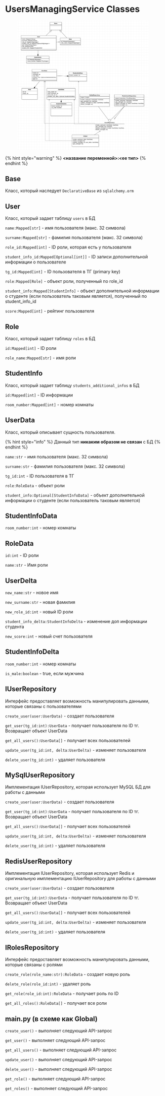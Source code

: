 # UsersManagingService Classes

<figure><img src=".gitbook/assets/image (1).png" alt=""><figcaption></figcaption></figure>

{% hint style="warning" %}
&#x20;**<название переменной>:<ее тип>**
{% endhint %}

## Base

Класс, который наследует `DeclarativeBase` из `sqlalchemy.orm`

## User

Класс, который задает таблицу `users` в БД

`name:Mapped[str]` - имя пользователя (макс. 32 символа)

`surname:Mapped[str]` - фамилия пользователя (макс. 32 символа)

`role_id:Mapped[int]` - ID роли, которая есть у пользователя

`student_info_id:Mapped[Optional[int]]` - ID записи дополнительной информации о пользователе

`tg_id:Mapped[int]` - ID пользователя в ТГ (primary key)

`role:Mapped[Role]` - объект роли, полученный по role\_id

`student_info:Mapped[StudentInfo]` - объект дополнительной информации о студенте (если пользователь таковым является), полученный по student\_info\_id

`score:Mapped[int]` - рейтинг пользователя

## Role

Класс, который задает таблицу `roles` в БД

`id:Mapped[int]` - ID роли

`role_name:Mapped[str]` - имя роли

## StudentInfo

Класс, который задает таблицу `students_additional_infos` в БД

`id:Mapped[int]` - ID информации

`room_number:Mapped[int]` - номер комнаты

## UserData

Класс, который описывает сущность пользователя.

{% hint style="info" %}
Данный тип **никаким образом не связан** с БД
{% endhint %}

`name:str` - имя пользователя (макс. 32 символа)

`surname:str` - фамилия пользователя (макс. 32 символа)

`tg_id:int` - ID пользователя в ТГ

`role:RoleData` - объект роли

`student_info:Optional[StudentInfoData]` - объект дополнительной информации о студенте (если пользователь таковым является)

## StudentInfoData

`room_number:int` - номер комнаты

## RoleData

`id:int` - ID роли

`name:str` - Имя роли

## UserDelta

`new_name:str` - новое имя

`new_surname:str` - новая фамилия

`new_role_id:int` - новый ID роли

`student_info_delta:StudentInfoDelta` - изменение доп информации студента

`new_score:int` - новый счет пользователя

## StudentInfoDelta

`room_number:int` - номер комнаты

`is_male:boolean` - true, если мужчина

## IUserRepository

Интерфейс предоставляет возможность манипулировать данными, которые связаны с пользователями

`create_user(user:UserData)` - создает пользователя

`get_user(tg_id:int):UserData` - получает пользователя по ID тг. Возвращает объект UserData

`get_all_users():UserData[]` - получает всех пользователей

`update_user(tg_id:int, delta:UserDelta)` - изменяет пользователя

`delete_user(tg_id:int)` - удаляет пользователя

## MySqlUserRepository

Имплементация IUserRepository, которая использует MySQL БД для работы с данными

`create_user(user:UserData)` - создает пользователя

`get_user(tg_id:int):UserData` - получает пользователя по ID тг. Возвращает объект UserData

`get_all_users():UserData[]` - получает всех пользователей

`update_user(tg_id:int, delta:UserDelta)` - изменяет пользователя

`delete_user(tg_id:int)` - удаляет пользователя

## RedisUserRepository

Имплементация IUserRepository, которая использует Redis и оригинальную имплементацию IUserRepository для работы с данными

`create_user(user:UserData)` - создает пользователя

`get_user(tg_id:int):UserData` - получает пользователя по ID тг. Возвращает объект UserData

`get_all_users():UserData[]` - получает всех пользователей

`update_user(tg_id:int, delta:UserDelta)` - изменяет пользователя

`delete_user(tg_id:int)` - удаляет пользователя

## IRolesRepository

Интерфейс предоставляет возможность манипулировать данными, которые связаны с ролями

`create_role(role_name:str):RoleData` - создает новую роль

`delete_role(role_id:int)` - удаляет роль

`get_role(role_id:int):RoleData` - получает роль по ID

`get_all_roles():RoleData[]` - получает все роли

## main.py (в схеме как Global)

`create_user()` - выполняет следующий API-запрос

`get_user()` - выполняет следующий API-запрос

`get_all_users()` - выполняет следующий API-запрос

`update_user()` - выполняет следующий API-запрос

`delete_user()` - выполняет следующий API-запрос

`get_role()` - выполняет следующий API-запрос

`get_roles()` - выполняет следующий API-запрос
